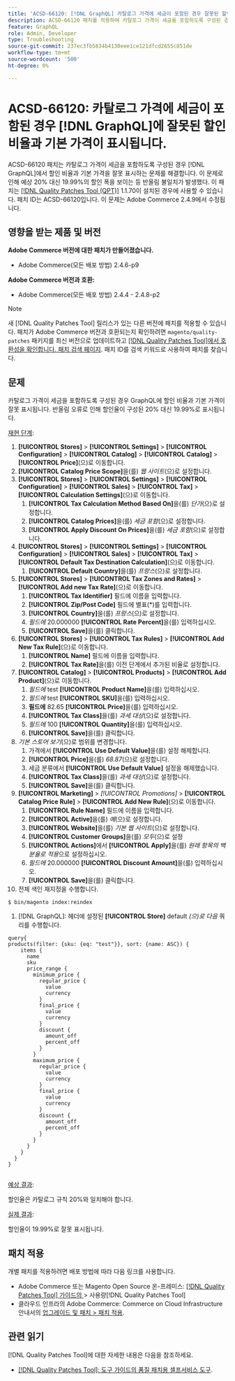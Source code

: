 ```yaml
---
title: 'ACSD-66120: [!DNL GraphQL] 카탈로그 가격에 세금이 포함된 경우 잘못된 할인 비율과 기본 가격을 표시합니다.'
description: ACSD-66120 패치를 적용하여 카탈로그 가격이 세금을 포함하도록 구성된 경우  [!DNL GraphQL] 할인 비율과 기본 가격을 잘못 표시하는 Adobe Commerce 문제를 해결합니다. 이 문제로 인해 예상 20% 대신 19.99%의 할인 폭을 보이는 등 반올림 불일치가 발생했다.
feature: GraphQL
role: Admin, Developer
type: Troubleshooting
source-git-commit: 237ec3fb5834b4130eee1ce121dfcd2655c851de
workflow-type: tm+mt
source-wordcount: '500'
ht-degree: 0%

---
```



# ACSD-66120: 카탈로그 가격에 세금이 포함된 경우 [!DNL GraphQL]에 잘못된 할인 비율과 기본 가격이 표시됩니다.

ACSD-66120 패치는 카탈로그 가격이 세금을 포함하도록 구성된 경우 [!DNL GraphQL]에서 할인 비율과 기본 가격을 잘못 표시하는 문제를 해결합니다. 이 문제로 인해 예상 20% 대신 19.99%의 할인 폭을 보이는 등 반올림 불일치가 발생했다. 이 패치는 [[!DNL Quality Patches Tool (QPT)]](/help/tools/quality-patches-tool/quality-patches-tool-to-self-serve-quality-patches.md) 1.1.70이 설치된 경우에 사용할 수 있습니다. 패치 ID는 ACSD-66120입니다. 이 문제는 Adobe Commerce 2.4.9에서 수정됩니다.

## 영향을 받는 제품 및 버전

**Adobe Commerce 버전에 대한 패치가 만들어졌습니다.**

* Adobe Commerce(모든 배포 방법) 2.4.6-p9

**Adobe Commerce 버전과 호환:**

* Adobe Commerce(모든 배포 방법) 2.4.4 - 2.4.8-p2

>[!NOTE]
>
>새 [!DNL Quality Patches Tool] 릴리스가 있는 다른 버전에 패치를 적용할 수 있습니다. 패치가 Adobe Commerce 버전과 호환되는지 확인하려면 `magento/quality-patches` 패키지를 최신 버전으로 업데이트하고 [[!DNL Quality Patches Tool]에서 호환성을 확인합니다. 패치 검색 페이지](https://experienceleague.adobe.com/tools/commerce-quality-patches/index.html). 패치 ID를 검색 키워드로 사용하여 패치를 찾습니다.

## 문제

카탈로그 가격이 세금을 포함하도록 구성된 경우 GraphQL에 할인 비율과 기본 가격이 잘못 표시됩니다. 반올림 오류로 인해 할인율이 구성된 20% 대신 19.99%로 표시됩니다.

<u>재현 단계</u>:

1. **[!UICONTROL Stores]** > **[!UICONTROL Settings]** > **[!UICONTROL Configuration]** > **[!UICONTROL Catalog]** > **[!UICONTROL Catalog]** > **[!UICONTROL Price]**(으)로 이동합니다.
1. **[!UICONTROL Catalog Price Scope]**&#x200B;을(를) *웹 사이트*(으)로 설정합니다.
1. **[!UICONTROL Stores]** > **[!UICONTROL Settings]** > **[!UICONTROL Configuration]** > **[!UICONTROL Sales]** > **[!UICONTROL Tax]** > **[!UICONTROL Calculation Settings]**(으)로 이동합니다.
   1. **[!UICONTROL Tax Calculation Method Based On]**&#x200B;을(를) *단가*(으)로 설정합니다.
   1. **[!UICONTROL Catalog Prices]**&#x200B;을(를) *세금 포함*(으)로 설정합니다.
   1. **[!UICONTROL Apply Discount On Prices]**&#x200B;을(를) *세금 포함*(으)로 설정합니다.
1. **[!UICONTROL Stores]** > **[!UICONTROL Settings]** > **[!UICONTROL Configuration]** > **[!UICONTROL Sales]** > **[!UICONTROL Tax]** > **[!UICONTROL Default Tax Destination Calculation]**(으)로 이동합니다.
   1. **[!UICONTROL Default Country]**&#x200B;을(를) *프랑스*(으)로 설정합니다.
1. **[!UICONTROL Stores]** > **[!UICONTROL Tax Zones and Rates]** > **[!UICONTROL Add new Tax Rate]**(으)로 이동합니다.
   1. **[!UICONTROL Tax Identifier]** 필드에 이름을 입력합니다.
   1. **[!UICONTROL Zip/Post Code]** 필드에 별표(*)를 입력합니다.
   1. **[!UICONTROL Country]**&#x200B;을(를) *프랑스*(으)로 설정합니다.
   1. *필드에* 20.000000 **[!UICONTROL Rate Percent]**&#x200B;을(를) 입력하십시오.
   1. **[!UICONTROL Save]**&#x200B;을(를) 클릭합니다.
1. **[!UICONTROL Stores]** > **[!UICONTROL Tax Rules]** > **[!UICONTROL Add New Tax Rule]**(으)로 이동합니다.
   1. **[!UICONTROL Name]** 필드에 이름을 입력합니다.
   1. **[!UICONTROL Tax Rate]**&#x200B;을(를) 이전 단계에서 추가된 비율로 설정합니다.
1. **[!UICONTROL Catalog]** > **[!UICONTROL Products]** > **[!UICONTROL Add Product]**(으)로 이동합니다.
   1. *필드에* test **[!UICONTROL Product Name]**&#x200B;을(를) 입력하십시오.
   1. *필드에* test **[!UICONTROL SKU]**&#x200B;을(를) 입력하십시오.
   1. **필드에** 82.65 **[!UICONTROL Price]**&#x200B;을(를) 입력하십시오.
   1. **[!UICONTROL Tax Class]**&#x200B;을(를) *과세 대상*(으)로 설정합니다.
   1. *필드에* 100 **[!UICONTROL Quantity]**&#x200B;을(를) 입력하십시오.
   1. **[!UICONTROL Save]**&#x200B;을(를) 클릭합니다.
1. *기본 스토어 보기*(으)로 범위를 변경합니다.
   1. 가격에서 **[!UICONTROL Use Default Value]**&#x200B;을(를) 설정 해제합니다.
   1. **[!UICONTROL Price]**&#x200B;을(를) *68.87*(으)로 설정합니다.
   1. 세금 분류에서 **[!UICONTROL Use Default Value]** 설정을 해제했습니다.
   1. **[!UICONTROL Tax Class]**&#x200B;을(를) *과세 대상*(으)로 설정합니다. 
   1. **[!UICONTROL Save]**&#x200B;을(를) 클릭합니다.
1. **[!UICONTROL Marketing]** > *[!UICONTROL Promotions]* > **[!UICONTROL Catalog Price Rule]** > **[!UICONTROL Add New Rule]**(으)로 이동합니다.
   1. **[!UICONTROL Rule Name]** 필드에 이름을 입력합니다.
   1. **[!UICONTROL Active]**&#x200B;을(를) *예*(으)로 설정합니다.
   1. **[!UICONTROL Website]**&#x200B;을(를) *기본 웹 사이트*(으)로 설정합니다.
   1. **[!UICONTROL Customer Groups]**&#x200B;을(를) *모두*(으)로 설정
   1. **[!UICONTROL Actions]**&#x200B;에서 **[!UICONTROL Apply]**&#x200B;을(를) *원래 항목의 백분율로 적용*&#x200B;으로 설정하십시오.
   1. *필드에* 20.000000 **[!UICONTROL Discount Amount]**&#x200B;을(를) 입력하십시오.
   1. **[!UICONTROL Save]**&#x200B;을(를) 클릭합니다.
1. 전체 색인 재지정을 수행합니다.

```
$ bin/magento index:reindex
```

1. [!DNL GraphQL]: 헤더에 설정된 **[!UICONTROL Store]** default *(으)로 다음* 쿼리를 수행합니다.

```
query{
products(filter: {sku: {eq: "test"}}, sort: {name: ASC}) {
    items {
      name
      sku
      price_range {
        minimum_price {
          regular_price {
            value
            currency
          }
          final_price {
            value
            currency
          }
          discount {
            amount_off
            percent_off
          }
        }
        maximum_price {
          regular_price {
            value
            currency
          }
          final_price {
            value
            currency
          }
          discount {
            amount_off
            percent_off
          }
        }
      }
    }
  }
}
  
```

<u>예상 결과</u>:

할인율은 카탈로그 규칙 20%와 일치해야 합니다.

<u>실제 결과</u>:

할인율이 19.99%로 잘못 표시됩니다.

## 패치 적용

개별 패치를 적용하려면 배포 방법에 따라 다음 링크를 사용합니다.

* Adobe Commerce 또는 Magento Open Source 온-프레미스: [[!DNL Quality Patches Tool]  가이드의 &#x200B;](/help/tools/quality-patches-tool/usage.md)> 사용량[!DNL Quality Patches Tool]
* 클라우드 인프라의 Adobe Commerce: Commerce on Cloud Infrastructure 안내서의 [업그레이드 및 패치 > 패치 적용](https://experienceleague.adobe.com/docs/commerce-cloud-service/user-guide/develop/upgrade/apply-patches.html).

## 관련 읽기

[!DNL Quality Patches Tool]에 대한 자세한 내용은 다음을 참조하세요.

* [[!DNL Quality Patches Tool]: 도구 가이드의 품질 패치용 셀프서비스 도구](/help/tools/quality-patches-tool/quality-patches-tool-to-self-serve-quality-patches.md).
